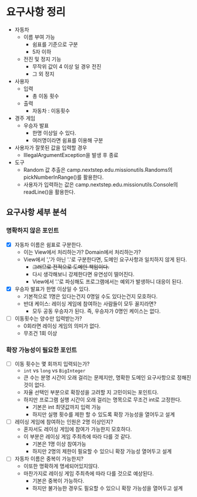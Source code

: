 # 요구사항 정리

* 자동차
  * 이름 부여 가능
    * 쉼표를 기준으로 구분
    * 5자 이하
  * 전진 및 정지 기능
    * 무작위 값이 4 이상 일 경우 전진
    * 그 외 정지
* 사용자
  * 입력
    * 총 이동 횟수
  * 출력
    * 자동차 : 이동횟수
* 경주 게임
  * 우승자 발표
    * 한명 이상일 수 있다.
    * 여러명이라면 쉼표를 이용해 구분
* 사용자가 잘못된 값을 입력할 경우
  * IllegalArgumentException을 발생 후 종료
* 도구
  * Random 값 추출은 camp.nextstep.edu.missionutils.Randoms의 pickNumberInRange()를 활용한다.
  * 사용자가 입력하는 값은 camp.nextstep.edu.missionutils.Console의 readLine()을 활용한다.

## 요구사항 세부 분석

### 명확하지 않은 포인트

- [x] 자동차 이름은 쉼표로 구분한다.
  * 이는 View에서 처리하는가? Domain에서 처리하는가?
  * View에서 ','가 아닌 '.'로 구분한다면, 도메인 요구사항과 일치하지 않게 된다.
    * ~~그러므로 전적으로 도메인 책임이다.~~
    * 다시 생각해보니 강제한다면 유연성이 떨어진다.
    * View에서 '.'로 파싱해도 프로그램에서는 예외가 발생하니 대응이 된다.
- [x] 우승자 발표가 한명 이상일 수 있다.
  * 기본적으로 1명은 있다는건지 0명일 수도 있다는건지 모호하다.
  * 반대 케이스: 레이싱 게임에 참여하는 사람들이 모두 꼴지라면?
    * 모두 공동 우승자가 된다. 즉, 우승자가 0명인 케이스는 없다.
- [ ] 이동횟수는 양수만 입력받는가?
  * 0회라면 레이싱 게임의 의미가 없다.
  * 무조건 1회 이상

### 확장 가능성이 필요한 포인트

- [ ] 이동 횟수는 몇 회까지 입력되는가?
  * `int` vs `long` vs `BigInteger`
  * 큰 수는 분명 시간이 오래 걸리는 문제지만, 명확한 도메인 요구사항으로 정해진 것이 없다.
  * 자율 선택인 부분으로 확장성을 고려할 지 고민이되는 포인트다.
  * 하지만 프로그램 실행 시간이 오래 걸리는 명목으로 무조건 int로 고정한다.
    * 기본은 int 최댓값까지 입력 가능
    * 하지만 실행 횟수를 제한 할 수 있도록 확장 가능성을 열어두고 설계
- [ ] 레이싱 게임에 참여하는 인원은 2명 이상인지?
  * 혼자서도 레이싱 게임에 참여가 가능한지 모호하다.
  * 이 부분은 레이싱 게임 주최측에 따라 다를 것 같다.
    * 기본은 1명 이상 참여가능
    * 하지만 2명의 제한이 필요할 수 있으니 확장 가능성 열어두고 설계
- [ ] 자동차 이름은 중복이 가능한지?
  * 이또한 명확하게 명세되어있지않다.
  * 마찬가지로 레이싱 게임 주최측에 따라 다를 것으로 예상된다.
    * 기본은 중복이 가능하다.
    * 하지만 불가능한 경우도 필요할 수 있으니 확장 가능성을 열어두고 설계